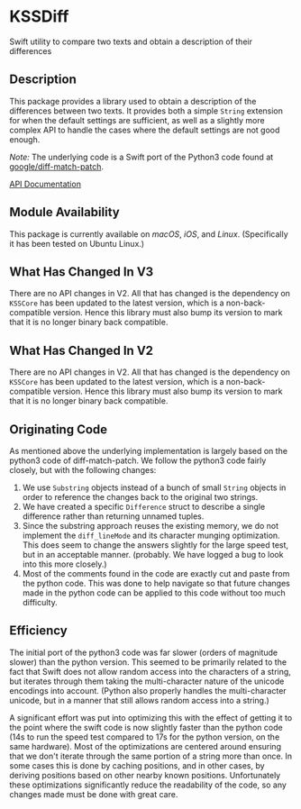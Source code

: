 # KSSDiff

Swift utility to compare two texts and obtain a description of their differences

## Description

This package provides a library used to obtain a description of the differences between two texts. It 
provides both a simple `String` extension for when the default settings are sufficient, as well as a
slightly more complex API to handle the cases where the default settings are not good enough.

_Note:_ The underlying code is a Swift port of the Python3 code found at 
[google/diff-match-patch](https://github.com/google/diff-match-patch).

[API Documentation](https://www.kss.cc/apis/KSSDiff/docs/index.html)

## Module Availability

This package is currently available on _macOS_, _iOS_, and _Linux_. (Specifically it has been
tested on Ubuntu Linux.)

## What Has Changed In V3

There are no API changes in V2. All that has changed is the dependency on `KSSCore` has been
updated to the latest version, which is a non-back-compatible version. Hence this library must
also bump its version to mark that it is no longer binary back compatible.

## What Has Changed In V2

There are no API changes in V2. All that has changed is the dependency on `KSSCore` has been
updated to the latest version, which is a non-back-compatible version. Hence this library must
also bump its version to mark that it is no longer binary back compatible.

## Originating Code

As mentioned above the underlying implementation is largely based on the python3 code of
diff-match-patch. We follow the python3 code fairly closely, but with the following changes:

1. We use `Substring` objects instead of a bunch of small `String` objects in order to reference
the changes back to the original two strings.
2. We have created a specific `Difference` struct to describe a single difference rather than 
returning unnamed tuples.
3. Since the substring approach reuses the existing memory, we do not implement the `diff_lineMode`
and its character munging optimization. This does seem to change the answers slightly for the
large speed test, but in an acceptable manner. (probably. We have logged a bug to look into
this more closely.)
4. Most of the comments found in the code are exactly cut and paste from the python code. This
was done to help navigate so that future changes made in the python code can be applied to
this code without too much difficulty.

## Efficiency

The initial port of the python3 code was far slower (orders of magnitude slower) than the python version.
This seemed to be primarily related to the fact that Swift does not allow random access into the 
characters of a string, but iterates through them taking the multi-character nature of the unicode
encodings into account. (Python also properly handles the multi-character unicode, but in a manner
that still allows random access into a string.)

A significant effort was put into optimizing this with the effect of getting it to the point where the
swift code is now slightly faster than the python code (14s to run the speed test compared to 17s for
the python version, on the same hardware). Most of the optimizations are centered around ensuring
that we don't iterate through the same portion of a string more than once. In some cases this is
done by caching positions, and in other cases, by deriving positions based on other nearby known
positions. Unfortunately these optimizations significantly reduce the readability of the code, so any 
changes made must be done with great care.
